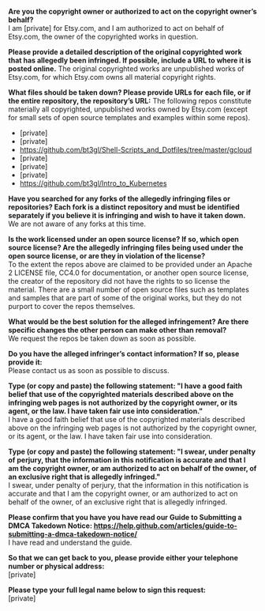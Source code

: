 **Are you the copyright owner or authorized to act on the copyright owner’s behalf?**  
I am [private] for Etsy.com, and I am authorized to act on behalf of Etsy.com, the owner of the copyrighted works in question.

**Please provide a detailed description of the original copyrighted work that has allegedly been infringed. If possible, include a URL to where it is posted online.**
The original copyrighted works are unpublished works of Etsy.com, for which Etsy.com owns all material copyright rights.

**What files should be taken down? Please provide URLs for each file, or if the entire repository, the repository’s URL:**
The following repos constitute materially all copyrighted, unpublished works owned by Etsy.com (except for small sets of open source templates and examples within some repos).  
- [private]  
- [private]  
- https://github.com/bt3gl/Shell-Scripts_and_Dotfiles/tree/master/gcloud
- [private]  
- [private]  
- [private]  
- https://github.com/bt3gl/Intro_to_Kubernetes

**Have you searched for any forks of the allegedly infringing files or repositories? Each fork is a distinct repository and must be identified separately if you believe it is infringing and wish to have it taken down.**  
We are not aware of any forks at this time.

**Is the work licensed under an open source license? If so, which open source license? Are the allegedly infringing files being used under the open source license, or are they in violation of the license?**  
To the extent the repos above are claimed to be provided under an Apache 2 LICENSE file, CC4.0 for documentation, or another open source license, the creator of the repository did not have the rights to so license the material. There are a small number of open source files such as templates and samples that are part of some of the original works, but they do not purport to cover the repos themselves.

**What would be the best solution for the alleged infringement? Are there specific changes the other person can make other than removal?**  
We request the repos be taken down as soon as possible.

**Do you have the alleged infringer’s contact information? If so, please provide it:**  
Please contact us as soon as possible to discuss.

**Type (or copy and paste) the following statement: "I have a good faith belief that use of the copyrighted materials described above on the infringing web pages is not authorized by the copyright owner, or its agent, or the law. I have taken fair use into consideration."**  
I have a good faith belief that use of the copyrighted materials described above on the infringing web pages is not authorized by the copyright owner, or its agent, or the law. I have taken fair use into consideration.

**Type (or copy and paste) the following statement: "I swear, under penalty of perjury, that the information in this notification is accurate and that I am the copyright owner, or am authorized to act on behalf of the owner, of an exclusive right that is allegedly infringed."**  
I swear, under penalty of perjury, that the information in this notification is accurate and that I am the copyright owner, or am authorized to act on behalf of the owner, of an exclusive right that is allegedly infringed.

**Please confirm that you have you have read our Guide to Submitting a DMCA Takedown Notice: https://help.github.com/articles/guide-to-submitting-a-dmca-takedown-notice/**  
I have read and understand the guide.

**So that we can get back to you, please provide either your telephone number or physical address:**  
[private]

**Please type your full legal name below to sign this request:**  
[private]
